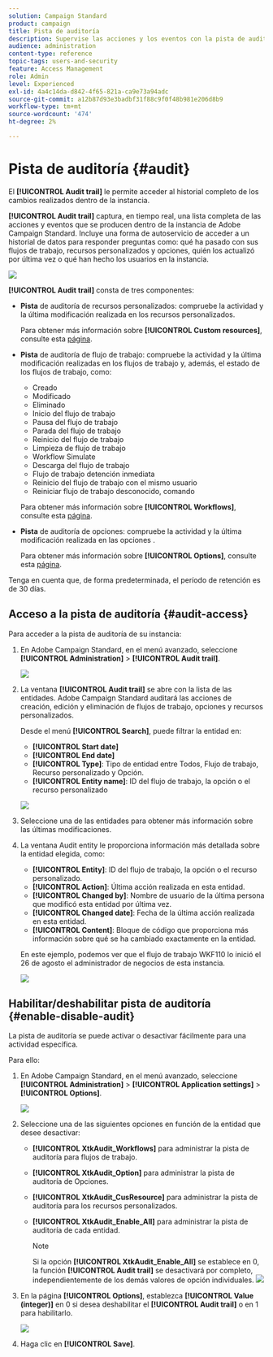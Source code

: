```yaml
---
solution: Campaign Standard
product: campaign
title: Pista de auditoría
description: Supervise las acciones y los eventos con la pista de auditoría de Campaign
audience: administration
content-type: reference
topic-tags: users-and-security
feature: Access Management
role: Admin
level: Experienced
exl-id: 4a4c14da-d842-4f65-821a-ca9e73a94adc
source-git-commit: a12b87d93e3badbf31f88c9f0f48b981e206d8b9
workflow-type: tm+mt
source-wordcount: '474'
ht-degree: 2%

---
```


# Pista de auditoría {#audit}

El **[!UICONTROL Audit trail]** le permite acceder al historial completo de los cambios realizados dentro de la instancia.

**[!UICONTROL Audit trail]** captura, en tiempo real, una lista completa de las acciones y eventos que se producen dentro de la instancia de Adobe Campaign Standard. Incluye una forma de autoservicio de acceder a un historial de datos para responder preguntas como: qué ha pasado con sus flujos de trabajo, recursos personalizados y opciones, quién los actualizó por última vez o qué han hecho los usuarios en la instancia.

![](assets/audit-trail.png)

**[!UICONTROL Audit trail]** consta de tres componentes:

* **Pista** de auditoría de recursos personalizados: compruebe la actividad y la última modificación realizada en los recursos personalizados.

   Para obtener más información sobre **[!UICONTROL Custom resources]**, consulte esta [página](../../developing/using/key-steps-to-add-a-resource.md).

* **Pista** de auditoría de flujo de trabajo: compruebe la actividad y la última modificación realizadas en los flujos de trabajo y, además, el estado de los flujos de trabajo, como:

   * Creado
   * Modificado
   * Eliminado
   * Inicio del flujo de trabajo
   * Pausa del flujo de trabajo
   * Parada del flujo de trabajo
   * Reinicio del flujo de trabajo
   * Limpieza de flujo de trabajo
   * Workflow Simulate
   * Descarga del flujo de trabajo
   * Flujo de trabajo detención inmediata
   * Reinicio del flujo de trabajo con el mismo usuario
   * Reiniciar flujo de trabajo desconocido, comando

   Para obtener más información sobre **[!UICONTROL Workflows]**, consulte esta [página](../../automating/using/get-started-workflows.md).

* **Pista** de auditoría de opciones: compruebe la actividad y la última modificación realizada en las opciones .

   Para obtener más información sobre **[!UICONTROL Options]**, consulte esta [página](../../administration/using/about-campaign-standard-settings.md).

Tenga en cuenta que, de forma predeterminada, el período de retención es de 30 días.

## Acceso a la pista de auditoría {#audit-access}

Para acceder a la pista de auditoría de su instancia:

1. En Adobe Campaign Standard, en el menú avanzado, seleccione **[!UICONTROL Administration]** > **[!UICONTROL Audit trail]**.

   ![](assets/audit-trail.png)

1. La ventana **[!UICONTROL Audit trail]** se abre con la lista de las entidades. Adobe Campaign Standard auditará las acciones de creación, edición y eliminación de flujos de trabajo, opciones y recursos personalizados.

   Desde el menú **[!UICONTROL Search]**, puede filtrar la entidad en:

   * **[!UICONTROL Start date]**
   * **[!UICONTROL End date]**
   * **[!UICONTROL Type]**: Tipo de entidad entre Todos, Flujo de trabajo, Recurso personalizado y Opción.
   * **[!UICONTROL Entity name]**: ID del flujo de trabajo, la opción o el recurso personalizado

   ![](assets/audit-trail_2.png)

1. Seleccione una de las entidades para obtener más información sobre las últimas modificaciones.

1. La ventana Audit entity le proporciona información más detallada sobre la entidad elegida, como:

   * **[!UICONTROL Entity]**: ID del flujo de trabajo, la opción o el recurso personalizado.
   * **[!UICONTROL Action]**: Última acción realizada en esta entidad.
   * **[!UICONTROL Changed by]**: Nombre de usuario de la última persona que modificó esta entidad por última vez.
   * **[!UICONTROL Changed date]**: Fecha de la última acción realizada en esta entidad.
   * **[!UICONTROL Content]**: Bloque de código que proporciona más información sobre qué se ha cambiado exactamente en la entidad.

   En este ejemplo, podemos ver que el flujo de trabajo WKF110 lo inició el 26 de agosto el administrador de negocios de esta instancia.

   ![](assets/audit-trail_3.png)

## Habilitar/deshabilitar pista de auditoría {#enable-disable-audit}

La pista de auditoría se puede activar o desactivar fácilmente para una actividad específica.

Para ello:

1. En Adobe Campaign Standard, en el menú avanzado, seleccione **[!UICONTROL Administration]** > **[!UICONTROL Application settings]** > **[!UICONTROL Options]**.

   ![](assets/audit-trail_4.png)

1. Seleccione una de las siguientes opciones en función de la entidad que desee desactivar:

   * **[!UICONTROL XtkAudit_Workflows]** para administrar la pista de auditoría para flujos de trabajo.
   * **[!UICONTROL XtkAudit_Option]** para administrar la pista de auditoría de Opciones.
   * **[!UICONTROL XtkAudit_CusResource]** para administrar la pista de auditoría para los recursos personalizados.
   * **[!UICONTROL XtkAudit_Enable_All]** para administrar la pista de auditoría de cada entidad.

      >[!NOTE]
      >
      >Si la opción **[!UICONTROL XtkAudit_Enable_All]** se establece en 0, la función **[!UICONTROL Audit trail]** se desactivará por completo, independientemente de los demás valores de opción individuales.
   ![](assets/audit-trail_5.png)

1. En la página **[!UICONTROL Options]**, establezca **[!UICONTROL Value (integer)]** en 0 si desea deshabilitar el **[!UICONTROL Audit trail]** o en 1 para habilitarlo.

   ![](assets/audit-trail_6.png)

1. Haga clic en **[!UICONTROL Save]**.